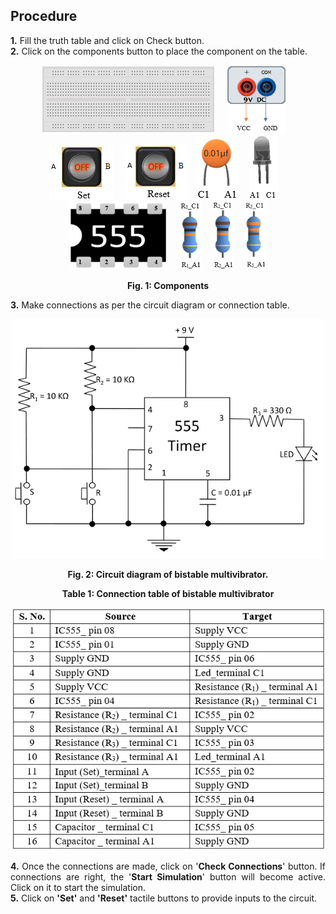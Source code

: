 ## Procedure<br>
<div style="text-align:justify">

**1.** Fill the truth table and click on Check button.   
**2.** Click on the components button to place the component on the table.  
<div style="text-align:center">
  
![](images/board.png "Breadbord")&emsp; ![](images/supply.png "9V DC Supply")&emsp; ![](images/set.png "Trigger")&emsp; ![](images/reset.png "Trigger")&emsp;![](images/capacitor.png "Capacitor")&emsp; ![](images/led.png "Led")&emsp; ![](images/IC.png "IC555")&emsp;  ![](images/r1.png "10KΩResistor")&emsp; ![](images/r2.png "10KΩResistor")&emsp; ![](images/r3.png "300ΩResistor")  

**Fig. 1: Components**  
</div>


**3.** Make connections as per the circuit diagram or connection table.
<div style="text-align:center">

![](images/image1ins.png)

**Fig. 2: Circuit diagram of bistable multivibrator.**

**Table 1: Connection table of bistable multivibrator**

![](images/table.png)
</div>

**4.** Once the connections are made, click on '**Check Connections**' button. If connections are right, the '**Start Simulation**' button will become active. Click on it to start the simulation.  
**5.** Click on **'Set'** and **'Reset'** tactile buttons to provide inputs to the circuit.

</div>